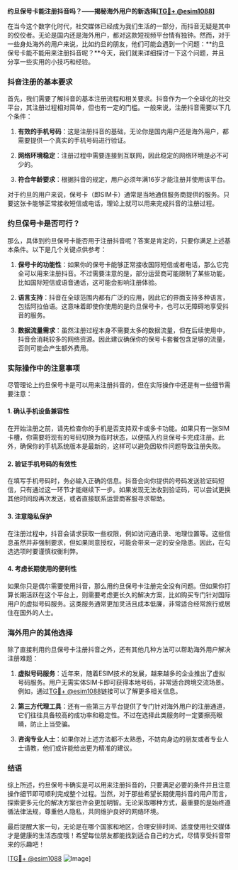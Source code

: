 **约旦保号卡能注册抖音吗？——揭秘海外用户的新选择[[TG💪+ @esim1088](https://t.me/s/esim1088)]**

在当今这个数字化时代，社交媒体已经成为我们生活的一部分，而抖音无疑是其中的佼佼者。无论是国内还是海外用户，都对这款短视频平台情有独钟。然而，对于一些身处海外的用户来说，比如约旦的朋友，他们可能会遇到一个问题：**约旦保号卡能不能用来注册抖音呢？**今天，我们就来详细探讨一下这个问题，并且分享一些实用的小技巧和经验。

### 抖音注册的基本要求

首先，我们需要了解抖音的基本注册流程和相关要求。抖音作为一个全球化的社交平台，其注册过程相对简单，但也有一定的门槛。一般来说，注册抖音需要以下几个条件：

1. **有效的手机号码**：这是注册抖音的基础，无论你是国内用户还是海外用户，都需要提供一个真实的手机号码进行验证。
   
2. **网络环境稳定**：注册过程中需要连接到互联网，因此稳定的网络环境是必不可少的。

3. **符合年龄要求**：根据抖音的规定，用户必须年满16岁才能注册并使用该平台。

对于约旦的用户来说，保号卡（即SIM卡）通常是当地通信服务商提供的服务。只要这张卡能够正常接收短信或电话，理论上就可以用来完成抖音的注册过程。

### 约旦保号卡是否可行？

那么，具体到约旦保号卡能否用于注册抖音呢？答案是肯定的，只要你满足上述基本条件。以下是几个关键点供参考：

1. **保号卡的功能性**：如果你的保号卡能够正常接收国际短信或者电话，那么它完全可以用来注册抖音。不过需要注意的是，部分运营商可能限制了某些功能，比如国际短信或语音通话，这可能会影响注册体验。

2. **语言支持**：抖音在全球范围内都有广泛的应用，因此它的界面支持多种语言，包括阿拉伯语。这意味着即使你使用的是约旦保号卡，也可以无障碍地享受抖音的服务。

3. **数据流量需求**：虽然注册过程本身不需要太多的数据流量，但在后续使用中，抖音会消耗较多的网络资源。因此建议确保你的保号卡套餐包含足够的流量，否则可能会产生额外费用。

### 实际操作中的注意事项

尽管理论上约旦保号卡是可以用来注册抖音的，但在实际操作中还是有一些细节需要注意：

#### 1. 确认手机设备兼容性
在开始注册之前，请先检查你的手机是否支持双卡或多卡功能。如果只有一张SIM卡槽，你需要将现有的号码切换为临时状态，以便插入约旦保号卡完成注册。此外，确保你的手机系统版本是最新的，这样可以避免因软件问题导致注册失败。

#### 2. 验证手机号码的有效性
在填写手机号码时，务必输入正确的信息。抖音会向你提供的号码发送验证码短信，只有通过这一环节才能继续下一步。如果发现无法收到验证码，可以尝试更换其他时间段再次发送，或者直接联系运营商客服寻求帮助。

#### 3. 注意隐私保护
在注册过程中，抖音会请求获取一些权限，例如访问通讯录、地理位置等。这些信息虽然并非强制要求，但如果同意授权，可能会带来一定的安全隐患。因此，在勾选选项时要谨慎权衡利弊。

#### 4. 考虑长期使用的便利性
如果你只是偶尔需要使用抖音，那么用约旦保号卡注册完全没有问题。但如果你打算长期活跃在这个平台上，则需要考虑更长久的解决方案，比如购买专门针对国际用户的虚拟号码服务。这类服务通常更加灵活且成本低廉，非常适合经常旅行或居住在国外的人士。

### 海外用户的其他选择

除了直接利用约旦保号卡注册抖音之外，还有其他几种方法可以帮助海外用户解决注册难题：

1. **虚拟号码服务**：近年来，随着ESIM技术的发展，越来越多的企业推出了虚拟号码服务。用户无需实体SIM卡即可获得本地号码，非常适合跨境交流场景。例如，通过[TG💪+ @esim1088](https://t.me/s/esim1088)链接可以了解更多相关信息。

2. **第三方代理工具**：还有一些第三方平台提供了专门针对海外用户的注册通道，它们往往具备较高的成功率和稳定性。不过在选择此类服务时一定要擦亮眼睛，防止上当受骗。

3. **咨询专业人士**：如果你对上述方法都不太熟悉，不妨向身边的朋友或者专业人士请教，他们或许能给出更为精准的建议。

### 结语

综上所述，约旦保号卡确实是可以用来注册抖音的，只要满足必要的条件并且注意操作细节即可顺利完成整个过程。当然，对于那些希望长期使用抖音的用户而言，探索更多元化的解决方案也许会更加明智。无论采取哪种方式，最重要的是始终遵循法律法规，尊重他人隐私，共同维护良好的网络环境。

最后提醒大家一句，无论是在哪个国家和地区，合理安排时间、适度使用社交媒体才是健康的生活态度哦！希望每位朋友都能找到适合自己的方式，尽情享受抖音带来的乐趣吧！

[[TG💪+ @esim1088](https://t.me/s/esim1088) ![Image](https://i.postimg.cc/4NQfJmqS/Snipaste-2025-05-13-00-14-12.png)]